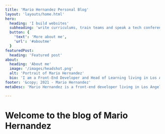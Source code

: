 ```yaml
---
title: 'Mario Hernandez Personal Blog'
layout: 'layouts/home.html'
hero:
  heading: 'I build websites'
  subheading: 'write curriculums, train teams and speak a tech conferences'
  button: {
    'text': 'More about me',
    'url': '#aboutme'
  }
featuredPost:
  heading: 'Featured post'
about:
  heading: 'About me'
  image: '/images/headshot.png'
  alt: 'Portrait of Mario Hernandez'
  bio: 'I am a Front-End Developer and Head of Learning living in Los Angeles. '
footer: '&copy; 2021 - Mario Hernandez'
metaDesc: 'Mario Hernandez is a front-end developer living in Los Angeles'

---
```


# Welcome to the blog of Mario Hernandez
